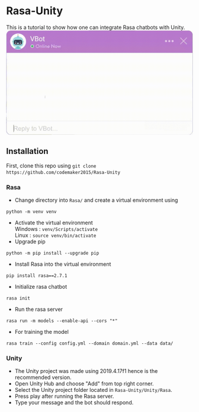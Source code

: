 # Rasa-Unity
This is a tutorial to show how one can integrate Rasa chatbots with Unity.
![](Demo/VBot.gif)

## Installation
First, clone this repo using `git clone https://github.com/codemaker2015/Rasa-Unity`

### Rasa
- Change directory into `Rasa/` and create a virtual environment using  
```
python -m venv venv
```
- Activate the virtual environment  
Windows : `venv/Scripts/activate`    
Linux : `source venv/bin/activate`
- Upgrade pip
```
python -m pip install --upgrade pip
```
- Install Rasa into the virtual environment 
```
pip install rasa==2.7.1
```
- Initialize rasa chatbot
```
rasa init
```
- Run the rasa server 
```
rasa run -m models --enable-api --cors "*"
```
- For training the model
```
rasa train --config config.yml --domain domain.yml --data data/
```

### Unity
- The Unity project was made using 2019.4.17f1 hence is the recommended version.
- Open Unity Hub and choose "Add" from top right corner.
- Select the Unity project folder located in `Rasa-Unity/Unity/Rasa`.
- Press play after running the Rasa server.
- Type your message and the bot should respond.
